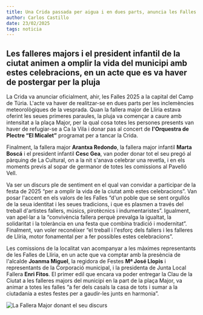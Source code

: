 ```yaml
---
title: Una Crida passada per aigua i en dues parts, anuncia les Falles de Llíria 2025
author: Carlos Castillo
date: 23/02/2025
tags: noticia
---
```


## Les falleres majors i el president infantil de la ciutat animen a omplir la vida del municipi amb estes celebracions, en un acte que es va haver de postergar per la pluja

La Crida va anunciar oficialment, ahir, les Falles 2025 a la capital del Camp de Túria. L'acte va haver de realitzar-se en dues parts per les inclemències meteorològiques de la vesprada. Quan la fallera major de Llíria estava oferint les seues primeres paraules, la pluja va començar a caure amb intensitat a la plaça Major, per la qual cosa totes les persones presents van haver de refugiar-se a Ca la Vila i donar pas al concert de **l'Orquestra de Plectre “El Micalet”** programat per a tancar la Crida.

Finalment, la fallera major **Arantxa Redondo**, la fallera major infantil **Marta Boscá** i el president infantil **Cesc Gea**, van poder donar tot el seu pregó al pàrquing de La Cultural, on a la nit s'anava celebrar una revetla, i en els moments previs al sopar de germanor de totes les comissions al Pavelló Vell.

Va ser un discurs ple de sentiment en el qual van convidar a participar de la festa de 2025 “per a omplir la vida de la ciutat amb estes celebracions”. Van posar l'accent en els valors de les Falles “d'un poble que se sent orgullós de la seua identitat i les seues tradicions, i que es plasmen a través del treball d'artistes fallers, músics, pirotècnics i indumentaristes”. Igualment, van apel·lar a la “convivència fallera perquè prevalga la igualtat, la solidaritat i la tolerància en una festa que combina tradició i modernitat”. Finalment, van voler reconéixer “el treball i l'esforç dels fallers i les falleres de Llíria, motor fonamental per a fer possibles estes celebracions”.

Les comissions de la localitat van acompanyar a les màximes representants de les Falles de Llíria, en un acte que va comptar amb la presència de l'alcalde **Joanma Miguel**, la regidora de Festes **Mª José Llopis** i representants de la Corporació municipal, i la presidenta de Junta Local Fallera **Enri Fitos**. El primer edil que encara va poder entregar la Clau de la Ciutat a les falleres majors del municipi en la part de la plaça Major, va animar a totes les falles “a fer dels casals la casa de tots i sumar a la ciutadania a estes festes per a gaudir-les junts en harmonia”. 

![La Fallera Major donant el seu discurs](/assets/continguts/recursos29250224-crida.jpg "La Fallera Major donant el seu discurs")

